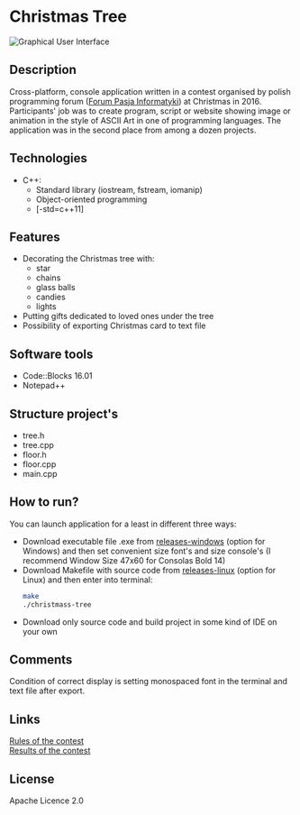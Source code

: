 # Christmas Tree
![Graphical User Interface](https://user-images.githubusercontent.com/21959354/28546433-04bf2dda-70cb-11e7-8738-42cb5f66e3f3.jpg)
## Description
Cross-platform, console application written in a contest organised by polish programming forum ([Forum Pasja Informatyki](https://forum.pasja-informatyki.pl)) at Christmas in 2016. Participants' job was to create program, script or website showing image or animation in the style of ASCII Art in one of programming languages. The application was in the second place from among a dozen projects.
## Technologies
- C++:
  - Standard library (iostream, fstream, iomanip)
  - Object-oriented programming
  - [-std=c++11]
## Features
* Decorating the Christmas tree with:
  * star
  * chains
  * glass balls
  * candies
  * lights
* Putting gifts dedicated to loved ones under the tree
* Possibility of exporting Christmas card to text file
## Software tools
- Code::Blocks 16.01
- Notepad++
## Structure project's
- tree.h
- tree.cpp
- floor.h
- floor.cpp
- main.cpp
## How to run?
You can launch application for a least in different three ways:
- Download executable file .exe from [releases-windows](https://github.com/plkpiotr/Christmas-Tree/releases/tag/windows) (option for Windows) and then set convenient size font's and size console's (I recommend Window Size 47x60 for Consolas Bold 14)
- Download Makefile with source code from [releases-linux](https://github.com/plkpiotr/Christmas-Tree/releases/tag/linux) (option for Linux) and then enter into terminal:
  ```sh
  make
  ./christmass-tree
  ```
- Download only source code and build project in some kind of IDE on your own
## Comments
Condition of correct display is setting monospaced font in the terminal and text file after export.
## Links
[Rules of the contest](https://forum.pasja-informatyki.pl/204706/wyniki-konkurs-swiateczny-wygraj-atrakcyjne-nagrody)  
[Results of the contest](https://forum.pasja-informatyki.pl/contest/swieta-2016)
## License
Apache Licence 2.0

